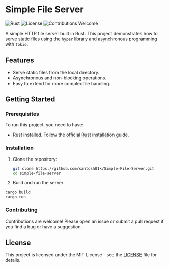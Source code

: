 # Simple File Server

![Rust](https://img.shields.io/badge/Rust-Language-orange)
![License](https://img.shields.io/badge/license-MIT-green)
![Contributions Welcome](https://img.shields.io/badge/contributions-welcome-blue)

A simple HTTP file server built in Rust. This project demonstrates how to serve static files using the `hyper` library and asynchronous programming with `tokio`.

## Features

- Serve static files from the local directory.
- Asynchronous and non-blocking operations.
- Easy to extend for more complex file handling.

## Getting Started

### Prerequisites

To run this project, you need to have:

- Rust installed. Follow the [official Rust installation guide](https://www.rust-lang.org/tools/install).

### Installation

1. Clone the repository:
   ```bash
   git clone https://github.com/santosh01k/Simple-File-Server.git
   cd simple-file-server
2. Build and run the server
  ```bash
  cargo build
  cargo run
```
### Contributing

Contributions are welcome! Please open an issue or submit a pull request if you find a bug or have a suggestion.

## License

This project is licensed under the MIT License - see the [LICENSE](./LICENSE) file for details.

